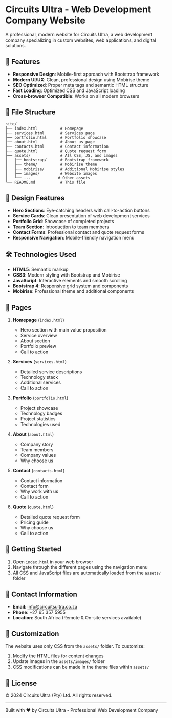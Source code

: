 # Circuits Ultra - Web Development Company Website

A professional, modern website for Circuits Ultra, a web development company specializing in custom websites, web applications, and digital solutions.

## 🚀 Features

- **Responsive Design**: Mobile-first approach with Bootstrap framework
- **Modern UI/UX**: Clean, professional design using Mobirise theme
- **SEO Optimized**: Proper meta tags and semantic HTML structure
- **Fast Loading**: Optimized CSS and JavaScript loading
- **Cross-browser Compatible**: Works on all modern browsers

## 📁 File Structure

```
site/
├── index.html          # Homepage
├── services.html       # Services page
├── portfolio.html      # Portfolio showcase
├── about.html          # About us page
├── contacts.html       # Contact information
├── quote.html          # Quote request form
├── assets/             # All CSS, JS, and images
│   ├── bootstrap/      # Bootstrap framework
│   ├── theme/          # Mobirise theme
│   ├── mobirise/       # Additional Mobirise styles
│   ├── images/         # Website images
│   └── ...            # Other assets
└── README.md           # This file
```

## 🎨 Design Features

- **Hero Sections**: Eye-catching headers with call-to-action buttons
- **Service Cards**: Clean presentation of web development services
- **Portfolio Grid**: Showcase of completed projects
- **Team Section**: Introduction to team members
- **Contact Forms**: Professional contact and quote request forms
- **Responsive Navigation**: Mobile-friendly navigation menu

## 🛠️ Technologies Used

- **HTML5**: Semantic markup
- **CSS3**: Modern styling with Bootstrap and Mobirise
- **JavaScript**: Interactive elements and smooth scrolling
- **Bootstrap 4**: Responsive grid system and components
- **Mobirise**: Professional theme and additional components

## 📱 Pages

1. **Homepage** (`index.html`)
   - Hero section with main value proposition
   - Service overview
   - About section
   - Portfolio preview
   - Call to action

2. **Services** (`services.html`)
   - Detailed service descriptions
   - Technology stack
   - Additional services
   - Call to action

3. **Portfolio** (`portfolio.html`)
   - Project showcase
   - Technology badges
   - Project statistics
   - Technologies used

4. **About** (`about.html`)
   - Company story
   - Team members
   - Company values
   - Why choose us

5. **Contact** (`contacts.html`)
   - Contact information
   - Contact form
   - Why work with us
   - Call to action

6. **Quote** (`quote.html`)
   - Detailed quote request form
   - Pricing guide
   - Why choose us
   - Call to action

## 🚀 Getting Started

1. Open `index.html` in your web browser
2. Navigate through the different pages using the navigation menu
3. All CSS and JavaScript files are automatically loaded from the `assets/` folder

## 📧 Contact Information

- **Email**: info@circuitsultra.co.za
- **Phone**: +27 65 357 5955
- **Location**: South Africa (Remote & On-site services available)

## 🔧 Customization

The website uses only CSS from the `assets/` folder. To customize:

1. Modify the HTML files for content changes
2. Update images in the `assets/images/` folder
3. CSS modifications can be made in the theme files within `assets/`

## 📄 License

© 2024 Circuits Ultra (Pty) Ltd. All rights reserved.

---

Built with ❤️ by Circuits Ultra - Professional Web Development Company
